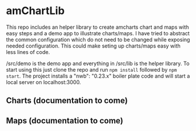 # amChartLib

This repo includes an helper library to create amcharts chart and maps with easy steps and a demo app to illustrate charts/maps. I have tried to abstract the common configuration which do not need to be changed while exposing needed configuration. This could make seting up charts/maps easy with less lines of code.

/src/demo is the demo app and everything in /src/lib is the helper library. To start using this just clone the repo and run ```npm install``` followed by ```npm start```. The project installs a "nwb": "0.23.x" boiler plate code and will start a local server on localhost:3000.

## Charts (documentation to come)


## Maps (documentation to come)

